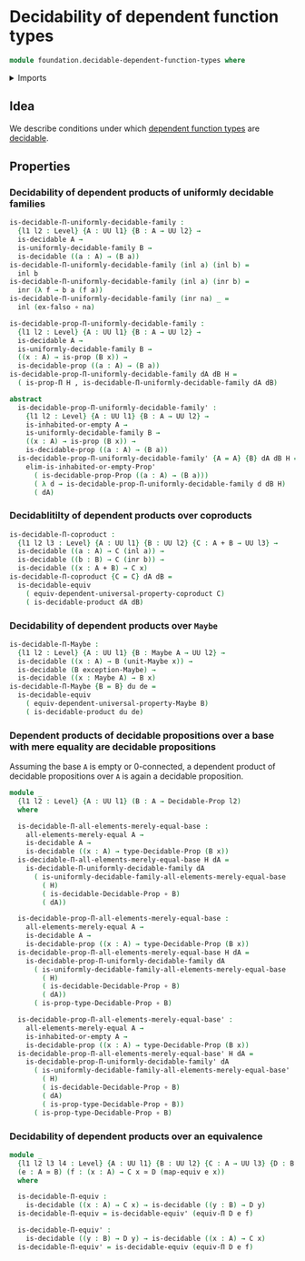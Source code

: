# Decidability of dependent function types

```agda
module foundation.decidable-dependent-function-types where
```

<details><summary>Imports</summary>

```agda
open import foundation.decidable-propositions
open import foundation.decidable-types
open import foundation.dependent-pair-types
open import foundation.functoriality-dependent-function-types
open import foundation.irrefutable-equality
open import foundation.maybe
open import foundation.mere-equality
open import foundation.propositions
open import foundation.uniformly-decidable-type-families
open import foundation.universal-property-coproduct-types
open import foundation.universal-property-maybe
open import foundation.universe-levels

open import foundation-core.coproduct-types
open import foundation-core.empty-types
open import foundation-core.equivalences
open import foundation-core.function-types

open import logic.propositionally-decidable-types
```

</details>

## Idea

We describe conditions under which
[dependent function types](foundation.dependent-function-types.md) are
[decidable](foundation.decidable-types.md).

## Properties

### Decidability of dependent products of uniformly decidable families

```agda
is-decidable-Π-uniformly-decidable-family :
  {l1 l2 : Level} {A : UU l1} {B : A → UU l2} →
  is-decidable A →
  is-uniformly-decidable-family B →
  is-decidable ((a : A) → (B a))
is-decidable-Π-uniformly-decidable-family (inl a) (inl b) =
  inl b
is-decidable-Π-uniformly-decidable-family (inl a) (inr b) =
  inr (λ f → b a (f a))
is-decidable-Π-uniformly-decidable-family (inr na) _ =
  inl (ex-falso ∘ na)

is-decidable-prop-Π-uniformly-decidable-family :
  {l1 l2 : Level} {A : UU l1} {B : A → UU l2} →
  is-decidable A →
  is-uniformly-decidable-family B →
  ((x : A) → is-prop (B x)) →
  is-decidable-prop ((a : A) → (B a))
is-decidable-prop-Π-uniformly-decidable-family dA dB H =
  ( is-prop-Π H , is-decidable-Π-uniformly-decidable-family dA dB)

abstract
  is-decidable-prop-Π-uniformly-decidable-family' :
    {l1 l2 : Level} {A : UU l1} {B : A → UU l2} →
    is-inhabited-or-empty A →
    is-uniformly-decidable-family B →
    ((x : A) → is-prop (B x)) →
    is-decidable-prop ((a : A) → (B a))
  is-decidable-prop-Π-uniformly-decidable-family' {A = A} {B} dA dB H =
    elim-is-inhabited-or-empty-Prop'
      ( is-decidable-prop-Prop ((a : A) → (B a)))
      ( λ d → is-decidable-prop-Π-uniformly-decidable-family d dB H)
      ( dA)
```

### Decidablitilty of dependent products over coproducts

```agda
is-decidable-Π-coproduct :
  {l1 l2 l3 : Level} {A : UU l1} {B : UU l2} {C : A + B → UU l3} →
  is-decidable ((a : A) → C (inl a)) →
  is-decidable ((b : B) → C (inr b)) →
  is-decidable ((x : A + B) → C x)
is-decidable-Π-coproduct {C = C} dA dB =
  is-decidable-equiv
    ( equiv-dependent-universal-property-coproduct C)
    ( is-decidable-product dA dB)
```

### Decidability of dependent products over `Maybe`

```agda
is-decidable-Π-Maybe :
  {l1 l2 : Level} {A : UU l1} {B : Maybe A → UU l2} →
  is-decidable ((x : A) → B (unit-Maybe x)) →
  is-decidable (B exception-Maybe) →
  is-decidable ((x : Maybe A) → B x)
is-decidable-Π-Maybe {B = B} du de =
  is-decidable-equiv
    ( equiv-dependent-universal-property-Maybe B)
    ( is-decidable-product du de)
```

### Dependent products of decidable propositions over a base with mere equality are decidable propositions

Assuming the base `A` is empty or 0-connected, a dependent product of decidable
propositions over `A` is again a decidable proposition.

```agda
module _
  {l1 l2 : Level} {A : UU l1} (B : A → Decidable-Prop l2)
  where

  is-decidable-Π-all-elements-merely-equal-base :
    all-elements-merely-equal A →
    is-decidable A →
    is-decidable ((x : A) → type-Decidable-Prop (B x))
  is-decidable-Π-all-elements-merely-equal-base H dA =
    is-decidable-Π-uniformly-decidable-family dA
      ( is-uniformly-decidable-family-all-elements-merely-equal-base
        ( H)
        ( is-decidable-Decidable-Prop ∘ B)
        ( dA))

  is-decidable-prop-Π-all-elements-merely-equal-base :
    all-elements-merely-equal A →
    is-decidable A →
    is-decidable-prop ((x : A) → type-Decidable-Prop (B x))
  is-decidable-prop-Π-all-elements-merely-equal-base H dA =
    is-decidable-prop-Π-uniformly-decidable-family dA
      ( is-uniformly-decidable-family-all-elements-merely-equal-base
        ( H)
        ( is-decidable-Decidable-Prop ∘ B)
        ( dA))
      ( is-prop-type-Decidable-Prop ∘ B)

  is-decidable-prop-Π-all-elements-merely-equal-base' :
    all-elements-merely-equal A →
    is-inhabited-or-empty A →
    is-decidable-prop ((x : A) → type-Decidable-Prop (B x))
  is-decidable-prop-Π-all-elements-merely-equal-base' H dA =
    is-decidable-prop-Π-uniformly-decidable-family' dA
      ( is-uniformly-decidable-family-all-elements-merely-equal-base'
        ( H)
        ( is-decidable-Decidable-Prop ∘ B)
        ( dA)
        ( is-prop-type-Decidable-Prop ∘ B))
      ( is-prop-type-Decidable-Prop ∘ B)
```

### Decidability of dependent products over an equivalence

```agda
module _
  {l1 l2 l3 l4 : Level} {A : UU l1} {B : UU l2} {C : A → UU l3} {D : B → UU l4}
  (e : A ≃ B) (f : (x : A) → C x ≃ D (map-equiv e x))
  where

  is-decidable-Π-equiv :
    is-decidable ((x : A) → C x) → is-decidable ((y : B) → D y)
  is-decidable-Π-equiv = is-decidable-equiv' (equiv-Π D e f)

  is-decidable-Π-equiv' :
    is-decidable ((y : B) → D y) → is-decidable ((x : A) → C x)
  is-decidable-Π-equiv' = is-decidable-equiv (equiv-Π D e f)
```
